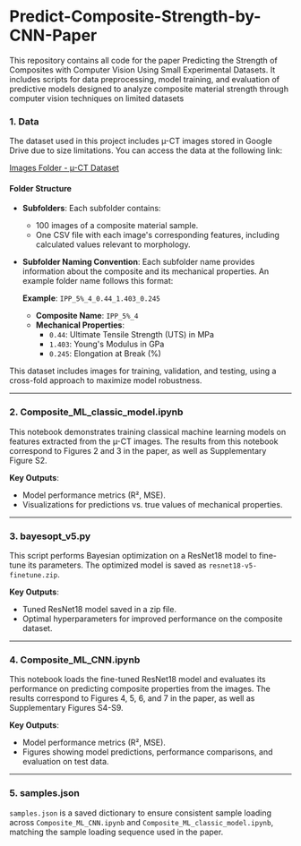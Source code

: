 # Predict-Composite-Strength-by-CNN-Paper

This repository contains all code for the paper Predicting the Strength of Composites with Computer Vision Using Small Experimental Datasets. It includes scripts for data preprocessing, model training, and evaluation of predictive models designed to analyze composite material strength through computer vision techniques on limited datasets

### 1. Data

The dataset used in this project includes µ-CT images stored in Google Drive due to size limitations. You can access the data at the following link:

[Images Folder - µ-CT Dataset](https://drive.google.com/drive/folders/1-u20wZFzXZdZkEPIlHQq2MeBl_qfRyAa?usp=drive_link)

#### Folder Structure

- **Subfolders**: Each subfolder contains:
  - 100 images of a composite material sample.
  - One CSV file with each image's corresponding features, including calculated values relevant to morphology.

- **Subfolder Naming Convention**: Each subfolder name provides information about the composite and its mechanical properties. An example folder name follows this format:

  **Example**: `IPP_5%_4_0.44_1.403_0.245`

  - **Composite Name**: `IPP_5%_4`
  - **Mechanical Properties**:
    - `0.44`: Ultimate Tensile Strength (UTS) in MPa
    - `1.403`: Young's Modulus in GPa
    - `0.245`: Elongation at Break (%)

This dataset includes images for training, validation, and testing, using a cross-fold approach to maximize model robustness.

---

### 2. Composite_ML_classic_model.ipynb

This notebook demonstrates training classical machine learning models on features extracted from the µ-CT images. The results from this notebook correspond to Figures 2 and 3 in the paper, as well as Supplementary Figure S2. 

**Key Outputs**:
- Model performance metrics (R², MSE).
- Visualizations for predictions vs. true values of mechanical properties.

---

### 3. bayesopt_v5.py

This script performs Bayesian optimization on a ResNet18 model to fine-tune its parameters. The optimized model is saved as `resnet18-v5-finetune.zip`.

**Key Outputs**:
- Tuned ResNet18 model saved in a zip file.
- Optimal hyperparameters for improved performance on the composite dataset.

---

### 4. Composite_ML_CNN.ipynb

This notebook loads the fine-tuned ResNet18 model and evaluates its performance on predicting composite properties from the images. The results correspond to Figures 4, 5, 6, and 7 in the paper, as well as Supplementary Figures S4-S9.

**Key Outputs**:
- Model performance metrics (R², MSE).
- Figures showing model predictions, performance comparisons, and evaluation on test data.

---

### 5. samples.json

`samples.json` is a saved dictionary to ensure consistent sample loading across `Composite_ML_CNN.ipynb` and `Composite_ML_classic_model.ipynb`, matching the sample loading sequence used in the paper.
